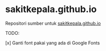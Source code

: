 # sakitkepala.github.io

Repositori sumber untuk [sakitkepala.github.io](https://sakitkepala.github.io)

TODO:

[x] Ganti font pakai yang ada di Google Fonts

